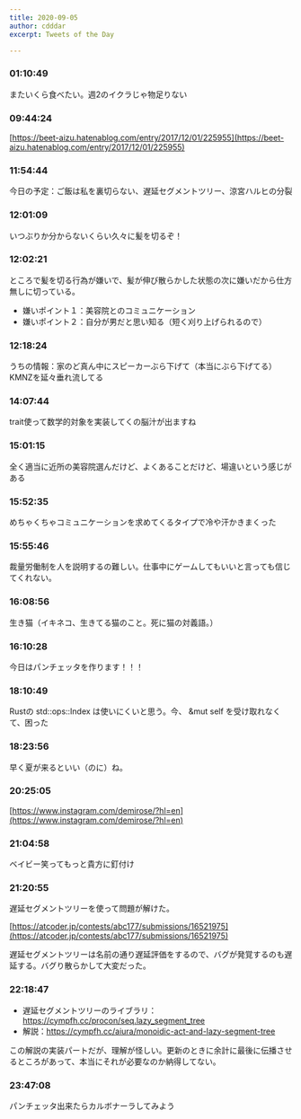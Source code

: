 ```yaml
---
title: 2020-09-05
author: cdddar
excerpt: Tweets of the Day

---
```


### 01:10:49

またいくら食べたい。週2のイクラじゃ物足りない

### 09:44:24

[https://beet-aizu.hatenablog.com/entry/2017/12/01/225955](https://beet-aizu.hatenablog.com/entry/2017/12/01/225955)

### 11:54:44

今日の予定：ご飯は私を裏切らない、遅延セグメントツリー、涼宮ハルヒの分裂

### 12:01:09

いつぶりか分からないくらい久々に髪を切るぞ！

### 12:02:21

ところで髪を切る行為が嫌いで、髪が伸び散らかした状態の次に嫌いだから仕方無しに切っている。

- 嫌いポイント１：美容院とのコミュニケーション
- 嫌いポイント２：自分が男だと思い知る（短く刈り上げられるので）

### 12:18:24

うちの情報：家のど真ん中にスピーカーぶら下げて（本当にぶら下げてる）KMNZを延々垂れ流してる

### 14:07:44

trait使って数学的対象を実装してくの脳汁が出ますね

### 15:01:15

全く適当に近所の美容院選んだけど、よくあることだけど、場違いという感じがある

### 15:52:35

めちゃくちゃコミュニケーションを求めてくるタイプで冷や汗かきまくった

### 15:55:46

裁量労働制を人を説明するの難しい。仕事中にゲームしてもいいと言っても信じてくれない。

### 16:08:56

生き猫（イキネコ、生きてる猫のこと。死に猫の対義語。）

### 16:10:28

今日はパンチェッタを作ります！！！

### 18:10:49

Rustの std::ops::Index は使いにくいと思う。今、 &mut self を受け取れなくて、困った

### 18:23:56

早く夏が来るといい（のに）ね。

### 20:25:05

[https://www.instagram.com/demirose/?hl=en](https://www.instagram.com/demirose/?hl=en)

### 21:04:58

ベイビー笑ってもっと貴方に釘付け

### 21:20:55

遅延セグメントツリーを使って問題が解けた。

[https://atcoder.jp/contests/abc177/submissions/16521975](https://atcoder.jp/contests/abc177/submissions/16521975)

遅延セグメントツリーは名前の通り遅延評価をするので、バグが発覚するのも遅延する。バグり散らかして大変だった。

### 22:18:47

- 遅延セグメントツリーのライブラリ： https://cympfh.cc/procon/seq.lazy_segment_tree
- 解説：https://cympfh.cc/aiura/monoidic-act-and-lazy-segment-tree

この解説の実装パートだが、理解が怪しい。更新のときに余計に最後に伝播させるところがあって、本当にそれが必要なのか納得してない。

### 23:47:08

パンチェッタ出来たらカルボナーラしてみよう
